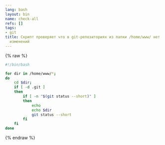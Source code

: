 ```yaml
---
lang: bash
layout: bin
name: check-all
refs: []
tags:
- git
title: Скрипт проверяет что в git-репозиториях из папки /home/www/ нет незафиксированных
  изменений
---
```

{% raw %}
```bash
#!/bin/bash

for dir in /home/www/*;
do
	cd $dir;
	if [ -d .git ]
	then
		if [ -n "$(git status --short)" ]
		then
			echo
			echo $dir
			git status --short
		fi
	fi
done
```
{% endraw %}